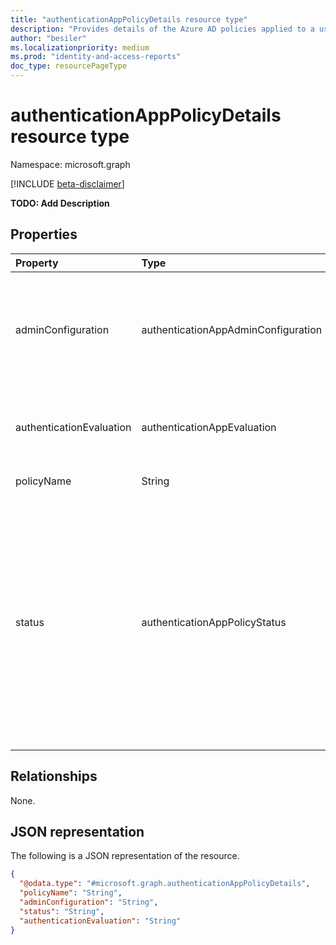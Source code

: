 ```yaml
---
title: "authenticationAppPolicyDetails resource type"
description: "Provides details of the Azure AD policies applied to a user and client authenticator app during an authentication step."
author: "besiler"
ms.localizationpriority: medium
ms.prod: "identity-and-access-reports"
doc_type: resourcePageType
---
```


# authenticationAppPolicyDetails resource type

Namespace: microsoft.graph

[!INCLUDE [beta-disclaimer](../../includes/beta-disclaimer.md)]

**TODO: Add Description**

## Properties
|Property|Type|Description|
|:---|:---|:---|
|adminConfiguration|authenticationAppAdminConfiguration|The admin configuration of the policy on the user's Authenticator app. For a policy that does not impact the success/failure of the authentication, the evaluation defaults to `notApplicable`. The possible values are: `notApplicable`, `enabled`, `disabled`, `unknownFutureValue`.|
|authenticationEvaluation|authenticationAppEvaluation|This evaluates the success/failure of the authentication based on the admin configuration of the policy on the user's authenticator client app. The possible values are: `success`, `failure`, `unknownFutureValue`.|
|policyName|String|The name of the policy enforced on the user's Authenticator app.|
|status|authenticationAppPolicyStatus|This status refers to whether the policy executed as expected on the user's authenticator client app.The possible values are: `unknown`, `appLockOutOfDate`, `appLockEnabled`, `appLockDisabled`, `appContextOutOfDate`, `appContextShown`, `appContextNotShown`, `locationContextOutOfDate`, `locationContextShown`, `locationContextNotShown`, `numberMatchOutOfDate`, `numberMatchCorrectNumberEntered`, `numberMatchIncorrectNumberEntered`, `numberMatchDeny`, `tamperResistantHardwareOutOfDate`, `tamperResistantHardwareUsed`, `tamperResistantHardwareNotUsed`, `unknownFutureValue`.|

## Relationships
None.

## JSON representation
The following is a JSON representation of the resource.
<!-- {
  "blockType": "resource",
  "@odata.type": "microsoft.graph.authenticationAppPolicyDetails"
}
-->
``` json
{
  "@odata.type": "#microsoft.graph.authenticationAppPolicyDetails",
  "policyName": "String",
  "adminConfiguration": "String",
  "status": "String",
  "authenticationEvaluation": "String"
}
```


